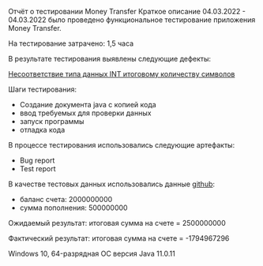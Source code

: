 Отчёт о тестировании Money Transfer
Краткое описание
04.03.2022 - 04.03.2022 было проведено функциональное тестирование приложения Money Transfer.

На тестирование затрачено: 1,5 часа

В результате тестирования выявлены следующие дефекты:

[Несоответствие типа данных INT итоговому количеству символов](https://github.com/99Dean99/Transfer/issues/1#issue-1160854730)

Шаги тестирования:

* Создание документа java с копией кода
* ввод требуемых для проверки данных 
* запуск программы 
* отладка кода

В процессе тестирования использовались следующие артефакты:
- Bug report
- Test report

В качестве тестовых данных использовались данные [github](https://github.com/netology-code/javaqa-homeworks/tree/master/programming):
- баланс счета: 2000000000
- сумма пополнения: 500000000 
 
Oжидаемый результат: итоговая сумма на счете = 2500000000

Фактический результат: итоговая сумма на счете = -1794967296


Windows 10, 64-разрядная ОС
версия Java 11.0.11
